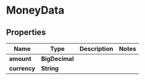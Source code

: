 

# MoneyData


## Properties

| Name | Type | Description | Notes |
|------------ | ------------- | ------------- | -------------|
|**amount** | **BigDecimal** |  |  |
|**currency** | **String** |  |  |



